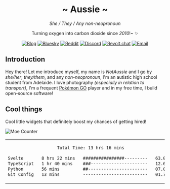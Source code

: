 <div align="center">
   <h1>~ Aussie ~</h1>

   _She / They / Any non-neopronoun_

   Turning oxygen into carbon dioxide since _2010_!~ ✨
   
   <a href="https://auzzie.space"><img alt="Blog" src="https://img.shields.io/badge/auzzie.space_-website?style=for-the-badge&logo=homepage&logoColor=%23a475f9&label=Website&labelColor=%2324292f&color=%23a475f9"></a>
   <a href="https://bsky.app/profile/auzzie.space"><img alt="Bluesky" src="https://img.shields.io/badge/auzzie.space-test?style=for-the-badge&logo=bluesky&logoColor=%230285FF&label=bluesky&labelColor=%2324292f&color=%230285FF"></a>
   <a href="https://www.reddit.com/user/AnAussieDeveloper"><img alt="Reddit" src="https://img.shields.io/badge/AnAussieDeveloper-test?style=for-the-badge&logo=reddit&logoColor=%23DE5833&label=reddit&labelColor=%2324292f&color=%23DE5833"></a>
   <a href="https://discord.com/users/1248159065633460331"><img alt="Discord" src="https://img.shields.io/badge/auzzie.space-test?style=for-the-badge&logo=discord&logoColor=%235865F2&label=discord&labelColor=%2324292f&color=%235865F2"></a>
   <a href="https://revolt.chat"><img alt="Revolt.chat" src="https://img.shields.io/badge/NotAussie%236373-NotAussie%236373?style=for-the-badge&logo=revoltdotchat&logoColor=%23FF4655&label=Revolt&labelColor=%2324292f&color=%23FF4655"></a>
   <a href="mailto:notaussie@duck.com"><img alt="Email" src="https://img.shields.io/badge/notaussie%40duck.com-test?style=for-the-badge&logo=duckduckgo&logoColor=%23DE5833&label=EMAIL&labelColor=%2324292f&color=%23DE5833"></a>
   
</div>

## Introduction
Hey there! Let me introduce myself, my name is _NotAussie_ and I go by _she/her_, _they/them_, and any _non-neopronoun_, I'm an autistic high school student from Adelaide. I love photography _(especially in relation to transport)_, I'm a frequent [Pokémon GO](https://pokemongo.com/) player and in my free time, I build open-source software!

## Cool things

Cool little widgets that definitely boost my chances of getting hired!

<img alt="Moe Counter" src="https://count.getloli.com/@notaussie_readme?theme=booru-lewd">

<table>
<tr>
<td valign="top" align="center" width="50%">
<!--START_SECTION:waka-->

```txt
Total Time: 13 hrs 16 mins

Svelte       8 hrs 22 mins   ################---------   63.09 %
TypeScript   1 hr 40 mins    ###----------------------   12.65 %
Python       56 mins         ##-----------------------   07.03 %
Git Config   13 mins         -------------------------   01.76 %
```

<!--END_SECTION:waka-->
</td>
<td valign="top" align="center" width="50%">
<img src="https://holopin.me/notaussie" alt="My Holopin.io badges">
</td>
</tr>
</table>

